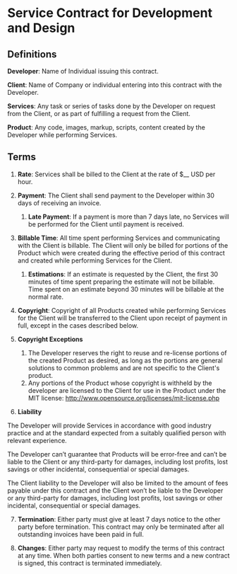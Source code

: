 # Service Contract for Development and Design

## Definitions

**Developer**:
Name of Individual issuing this contract.

**Client**:
Name of Company or individual entering into this contract with the Developer.

**Services**:
Any task or series of tasks done by the Developer on request from the Client,
or as part of fulfilling a request from the Client.

**Product**:
Any code, images, markup, scripts, content created by the Developer while
performing Services.


## Terms

1. **Rate**:
Services shall be billed to the Client at the rate of $__ USD per hour.

2. **Payment**:
The Client shall send payment to the Developer within 30 days of receiving
an invoice.
	
	1. **Late Payment**:
	If a payment is more than 7 days late, no Services will be performed for the
	Client until payment is received.

3. **Billable Time**:
All time spent performing Services and communicating with the Client is
billable. The Client will only be billed for portions of the Product which were
created during the effective period of this contract and created while
performing Services for the Client.

	1. **Estimations**:
	If an estimate is requested by the Client, the first 30 minutes of time spent
	preparing the estimate will not be billable.  Time spent on an estimate beyond
	30 minutes will be billable at the normal rate.

4. **Copyright**:
Copyright of all Products created while performing Services for the Client will
be transferred to the Client upon receipt of payment in full, except in the
cases described below.

5. **Copyright Exceptions**
	1. The Developer reserves the right to reuse and re-license portions of the
created Product as desired, as long as the portions are general solutions
to common problems and are not specific to the Client's product.
	2. Any portions of the Product whose copyright is withheld by the developer
are licensed to the Client for use in the Product under the MIT license:
http://www.opensource.org/licenses/mit-license.php

6. **Liability**

  The Developer will provide Services in accordance with good industry practice and at the standard expected from a suitably qualified person with relevant experience.

  The Developer can’t guarantee that Products will be error-free and can’t be liable to the Client or any third-party for damages, including lost profits, lost savings or other incidental, consequential or special damages.

  The Client liability to the Developer will also be limited to the amount of fees payable under this contract and the Client won’t be liable to the Developer or any third-party for damages, including lost profits, lost savings or other incidental, consequential or special damages.

7. **Termination**:
Either party must give at least 7 days notice to the other party before
termination.  This contract may only be terminated after all outstanding
invoices have been paid in full.

8. **Changes**:
Either party may request to modify the terms of this contract at any time.
When both parties consent to new terms and a new contract is signed, this
contract is terminated immediately.

